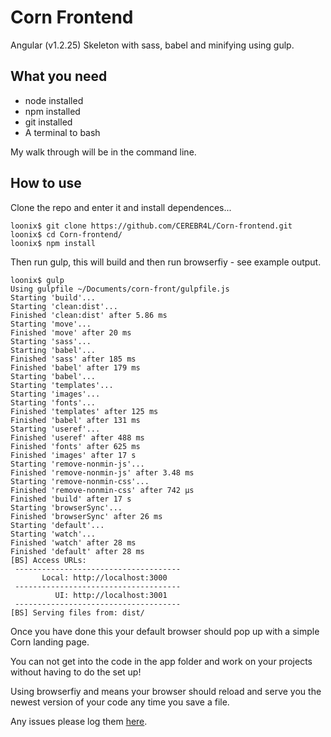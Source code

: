 # Corn Frontend 

Angular (v1.2.25) Skeleton with sass, babel and minifying using gulp.

## What you need

- node installed
- npm installed
- git installed
- A terminal to bash

My walk through will be in the command line.

## How to use

Clone the repo and enter it and install dependences...
```
loonix$ git clone https://github.com/CEREBR4L/Corn-frontend.git
loonix$ cd Corn-frontend/
loonix$ npm install
```

Then run gulp, this will build and then run browserfiy - see example output.
```
loonix$ gulp
Using gulpfile ~/Documents/corn-front/gulpfile.js
Starting 'build'...
Starting 'clean:dist'...
Finished 'clean:dist' after 5.86 ms
Starting 'move'...
Finished 'move' after 20 ms
Starting 'sass'...
Starting 'babel'...
Finished 'sass' after 185 ms
Finished 'babel' after 179 ms
Starting 'babel'...
Starting 'templates'...
Starting 'images'...
Starting 'fonts'...
Finished 'templates' after 125 ms
Finished 'babel' after 131 ms
Starting 'useref'...
Finished 'useref' after 488 ms
Finished 'fonts' after 625 ms
Finished 'images' after 17 s
Starting 'remove-nonmin-js'...
Finished 'remove-nonmin-js' after 3.48 ms
Starting 'remove-nonmin-css'...
Finished 'remove-nonmin-css' after 742 μs
Finished 'build' after 17 s
Starting 'browserSync'...
Finished 'browserSync' after 26 ms
Starting 'default'...
Starting 'watch'...
Finished 'watch' after 28 ms
Finished 'default' after 28 ms
[BS] Access URLs:
 -------------------------------------
       Local: http://localhost:3000
 -------------------------------------
          UI: http://localhost:3001
 -------------------------------------
[BS] Serving files from: dist/
```

Once you have done this your default browser should pop up with a simple Corn landing page. 

You can not get into the code in the app folder and work on your projects without having to do the set up!

Using browserfiy and means your browser should reload and serve you the newest version of your code any time you save a file.

Any issues please log them [here](https://github.com/CEREBR4L/Corn-frontend/issues).

